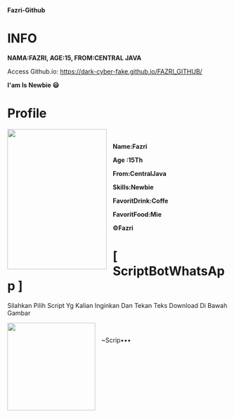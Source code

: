 **Fazri-Github**
# INFO

 **NAMA:FAZRI, AGE:15, FROM:CENTRAL JAVA**
 
 Access Github.io:  https://dark-cyber-fake.github.io/FAZRI_GITHUB/ <span> </span>
 
 **I'am Is Newbie 😃**
 
# Profile

<div class="separator" style="clear: both; text-align: center;"><a href="https://blogger.googleusercontent.com/img/a/AVvXsEg20Jnaw8CINOq7bp_feCdsPCGQdSxIWGwKTZQhOpngF5JkF5j4lQoMAlXF8ClLyjQGVwI8ouRWTMbnX0aByF7SCg_QaWWyGxDRbu_svN_i9dCJm-sKU_CaHGDq2GoHVgxXSl0V9vZ3mcT5Y3r6g_kSNnqagjxpdJksCfjMc5hRk35qWfcz8-GMZCAy=s1040" style="clear: left; float: left; margin-bottom: 1em; margin-right: 1em;"><img border="0" data-original-height="1040" data-original-width="736" height="320" src="https://blogger.googleusercontent.com/img/a/AVvXsEg20Jnaw8CINOq7bp_feCdsPCGQdSxIWGwKTZQhOpngF5JkF5j4lQoMAlXF8ClLyjQGVwI8ouRWTMbnX0aByF7SCg_QaWWyGxDRbu_svN_i9dCJm-sKU_CaHGDq2GoHVgxXSl0V9vZ3mcT5Y3r6g_kSNnqagjxpdJksCfjMc5hRk35qWfcz8-GMZCAy=s320" width="226" /></a></div><br />

**Name:Fazri** <span> </span>

**Age :15Th** <span> </span>

**From:CentralJava** <span> </span>

**Skills:Newbie** <span> </span>

**FavoritDrink:Coffe** <span> </span>

**FavoritFood:Mie** <span> </span>


**©Fazri** <span> </span>
 
    
 <span> </span>






# [ ScriptBotWhatsApp ]
Silahkan Pilih Script Yg Kalian Inginkan Dan Tekan Teks Download Di Bawah Gambar <span> </span>

<div class="separator" style="clear: both; text-align: center;"><a href="https://blogger.googleusercontent.com/img/a/AVvXsEjhUglGe67eb_rQXIqtjS5h2SkxBlNdMcDPUyLHm6e6xwJwf_DwKJ3n2uxSI-wsYQmKvoib3c93NBUy9z0V5d8qUw59o8NpRFa7JRvy4coyDisXzuZg8yYPUxynvKFSi4B363s-xcMXFBesrmTd8pQpg0-VOyM2DYj9PgyRZpWHSJksOjaEN7htQioz=s736" imageanchor="1" style="clear: left; float: left; margin-bottom: 1em; margin-right: 1em;"><img border="0" data-original-height="736" data-original-width="736" height="200" src="https://blogger.googleusercontent.com/img/a/AVvXsEjhUglGe67eb_rQXIqtjS5h2SkxBlNdMcDPUyLHm6e6xwJwf_DwKJ3n2uxSI-wsYQmKvoib3c93NBUy9z0V5d8qUw59o8NpRFa7JRvy4coyDisXzuZg8yYPUxynvKFSi4B363s-xcMXFBesrmTd8pQpg0-VOyM2DYj9PgyRZpWHSJksOjaEN7htQioz=w200-h200" width="200" /></a></div><br /> <span> </span>

~Scrip•••
